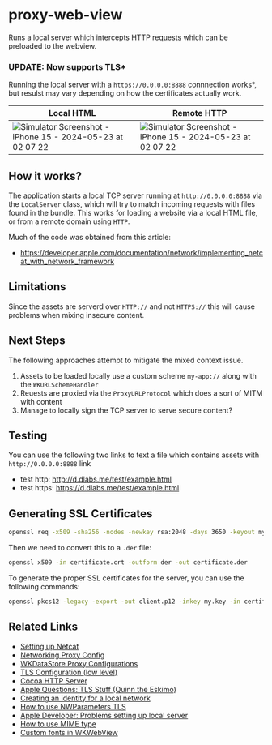 # proxy-web-view

Runs a local server which intercepts HTTP requests which can be preloaded to the webview.

### UPDATE: Now supports TLS*

Running the local server with a `https://0.0.0.0:8888` connnection works*, but resulst may vary depending on how the certificates actually work.


|Local HTML|Remote HTTP|
|----------|-----------|
|![Simulator Screenshot - iPhone 15 - 2024-05-23 at 02 07 22](https://github.com/asleepace/proxy-web-view/assets/10716803/9987b4e0-ff9b-4663-9cbd-a245f00fb15e)|![Simulator Screenshot - iPhone 15 - 2024-05-23 at 02 07 22](https://github.com/asleepace/proxy-web-view/assets/10716803/9987b4e0-ff9b-4663-9cbd-a245f00fb15e)|

## How it works?

The application starts a local TCP server running at `http://0.0.0.0:8888` via the `LocalServer` class, which will try to match incoming requests with files found in the bundle. This works for loading a website via a local HTML file, or from a remote domain using `HTTP`.

Much of the code was obtained from this article:

- https://developer.apple.com/documentation/network/implementing_netcat_with_network_framework

## Limitations

Since the assets are serverd over `HTTP://` and not `HTTPS://` this will cause problems when mixing insecure content.

## Next Steps

The following approaches attempt to mitigate the mixed context issue.

1. Assets to be loaded locally use a custom scheme `my-app://` along with the `WKURLSchemeHandler`
2. Reuests are proxied via the `ProxyURLProtocol` which does a sort of MITM with content
3. Manage to locally sign the TCP server to serve secure content?

## Testing

You can use the following two links to text a file which contains assets with `http://0.0.0.0:8888` link

- test http:  http://d.dlabs.me/test/example.html
- test https:  https://d.dlabs.me/test/example.html

## Generating SSL Certificates

```bash
openssl req -x509 -sha256 -nodes -newkey rsa:2048 -days 3650 -keyout my.key -out my.cer;
```

Then we need to convert this to a `.der` file:

```bash
openssl x509 -in certificate.crt -outform der -out certificate.der
```

To generate the proper SSL certificates for the server, you can use the following commands:

```bash
openssl pkcs12 -legacy -export -out client.p12 -inkey my.key -in certificate.der
```

## Related Links

- [Setting up Netcat](https://developer.apple.com/documentation/network/implementing_netcat_with_network_framework)
- [Networking Proxy Config](https://developer.apple.com/documentation/network/nw_proxy_config_t?language=objc)
- [WKDataStore Proxy Configurations](https://developer.apple.com/documentation/webkit/wkwebsitedatastore/4245799-proxyconfigurations?language=objc)
- [TLS Configuration (low level)](https://forums.developer.apple.com/forums/thread/755795)
- [Cocoa HTTP Server](https://github.com/robbiehanson/CocoaHTTPServer/blob/master/Core/HTTPServer.m)
- [Apple Questions: TLS Stuff (Quinn the Eskimo)](https://forums.developer.apple.com/forums/thread/739400)
- [Creating an identity for a local network](https://developer.apple.com/documentation/network/creating_an_identity_for_local_network_tls?language=objc)
- [How to use NWParameters TLS](https://forums.developer.apple.com/forums/thread/711114)
- [Apple Developer: Problems setting up local server](https://developer.apple.com/forums/thread/653925)
- [How to use MIME type](https://stackoverflow.com/questions/1363813/how-can-you-read-a-files-mime-type-in-objective-c)
- [Custom fonts in WKWebView](https://stackoverflow.com/questions/25785179/using-custom-fonts-in-wkwebview)
